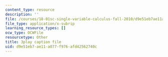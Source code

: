 ```yaml
---
content_type: resource
description: ''
file: /courses/18-01sc-single-variable-calculus-fall-2010/d9e51eb7ae11a077f976afd42562740c_4sTKcvYMNxk.srt
file_type: application/x-subrip
learning_resource_types: []
ocw_type: OCWFile
resourcetype: Other
title: 3play caption file
uid: d9e51eb7-ae11-a077-f976-afd42562740c
---
```

